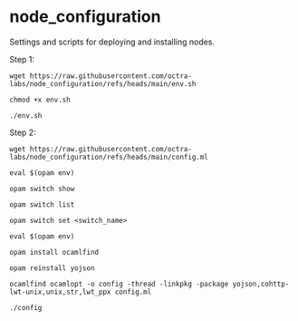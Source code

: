 # node_configuration
Settings and scripts for deploying and installing nodes.

Step 1:

```wget https://raw.githubusercontent.com/octra-labs/node_configuration/refs/heads/main/env.sh```

```chmod +x env.sh```

```./env.sh```

Step 2:

```wget https://raw.githubusercontent.com/octra-labs/node_configuration/refs/heads/main/config.ml```

```eval $(opam env)```

```opam switch show```

```opam switch list```

```opam switch set <switch_name>```

```eval $(opam env)```

```opam install ocamlfind```

```opam reinstall yojson```

```ocamlfind ocamlopt -o config -thread -linkpkg -package yojson,cohttp-lwt-unix,unix,str,lwt_ppx config.ml```

```./config```
